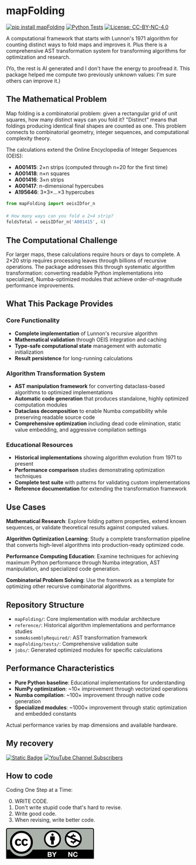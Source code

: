 # mapFolding

[![pip install mapFolding](https://img.shields.io/badge/pip%20install-mapFolding-gray.svg?colorB=3b434b)](https://pypi.org/project/mapFolding/)
[![Python Tests](https://github.com/hunterhogan/mapFolding/actions/workflows/pythonTests.yml/badge.svg)](https://github.com/hunterhogan/mapFolding/actions/workflows/pythonTests.yml)
[![License: CC-BY-NC-4.0](https://img.shields.io/badge/License-CC_BY--NC_4.0-3b434b)](https://creativecommons.org/licenses/by-nc/4.0/)

A computational framework that starts with Lunnon's 1971 algorithm for counting distinct ways to fold maps and improves it. Plus there is a comprehensive AST transformation system for transforming algorithms for optimization and research.

(Yo, the rest is AI generated and I don't have the energy to proofread it. This package helped me compute two previously unknown values: I'm sure others can improve it.)

## The Mathematical Problem

Map folding is a combinatorial problem: given a rectangular grid of unit squares, how many distinct ways can you fold it? "Distinct" means that foldings producing identical final shapes are counted as one. This problem connects to combinatorial geometry, integer sequences, and computational complexity theory.

The calculations extend the Online Encyclopedia of Integer Sequences (OEIS):

- **A001415**: 2×n strips (computed through n=20 for the first time)
- **A001418**: n×n squares
- **A001416**: 3×n strips
- **A001417**: n-dimensional hypercubes
- **A195646**: 3×3×...×3 hypercubes

```python
from mapFolding import oeisIDfor_n

# How many ways can you fold a 2×4 strip?
foldsTotal = oeisIDfor_n('A001415', 4)
```

## The Computational Challenge

For larger maps, these calculations require hours or days to complete. A 2×20 strip requires processing leaves through billions of recursive operations. The package addresses this through systematic algorithm transformation: converting readable Python implementations into specialized, Numba-optimized modules that achieve order-of-magnitude performance improvements.

## What This Package Provides

### Core Functionality

- **Complete implementation** of Lunnon's recursive algorithm
- **Mathematical validation** through OEIS integration and caching
- **Type-safe computational state** management with automatic initialization
- **Result persistence** for long-running calculations

### Algorithm Transformation System

- **AST manipulation framework** for converting dataclass-based algorithms to optimized implementations
- **Automatic code generation** that produces standalone, highly optimized computation modules
- **Dataclass decomposition** to enable Numba compatibility while preserving readable source code
- **Comprehensive optimization** including dead code elimination, static value embedding, and aggressive compilation settings

### Educational Resources

- **Historical implementations** showing algorithm evolution from 1971 to present
- **Performance comparison** studies demonstrating optimization techniques
- **Complete test suite** with patterns for validating custom implementations
- **Reference documentation** for extending the transformation framework

## Use Cases

**Mathematical Research**: Explore folding pattern properties, extend known sequences, or validate theoretical results against computed values.

**Algorithm Optimization Learning**: Study a complete transformation pipeline that converts high-level algorithms into production-ready optimized code.

**Performance Computing Education**: Examine techniques for achieving maximum Python performance through Numba integration, AST manipulation, and specialized code generation.

**Combinatorial Problem Solving**: Use the framework as a template for optimizing other recursive combinatorial algorithms.

## Repository Structure

- `mapFolding/`: Core implementation with modular architecture
- `reference/`: Historical algorithm implementations and performance studies
- `someAssemblyRequired/`: AST transformation framework
- `mapFolding/tests/`: Comprehensive validation suite
- `jobs/`: Generated optimized modules for specific calculations

## Performance Characteristics

- **Pure Python baseline**: Educational implementations for understanding
- **NumPy optimization**: ~10× improvement through vectorized operations
- **Numba compilation**: ~100× improvement through native code generation
- **Specialized modules**: ~1000× improvement through static optimization and embedded constants

Actual performance varies by map dimensions and available hardware.

## My recovery

[![Static Badge](https://img.shields.io/badge/2011_August-Homeless_since-blue?style=flat)](https://HunterThinks.com/support)
[![YouTube Channel Subscribers](https://img.shields.io/youtube/channel/subscribers/UC3Gx7kz61009NbhpRtPP7tw)](https://www.youtube.com/@HunterHogan)

## How to code

Coding One Step at a Time:

0. WRITE CODE.
1. Don't write stupid code that's hard to revise.
2. Write good code.
3. When revising, write better code.

[![CC-BY-NC-4.0](https://github.com/hunterhogan/mapFolding/blob/main/CC-BY-NC-4.0.svg)](https://creativecommons.org/licenses/by-nc/4.0/)
